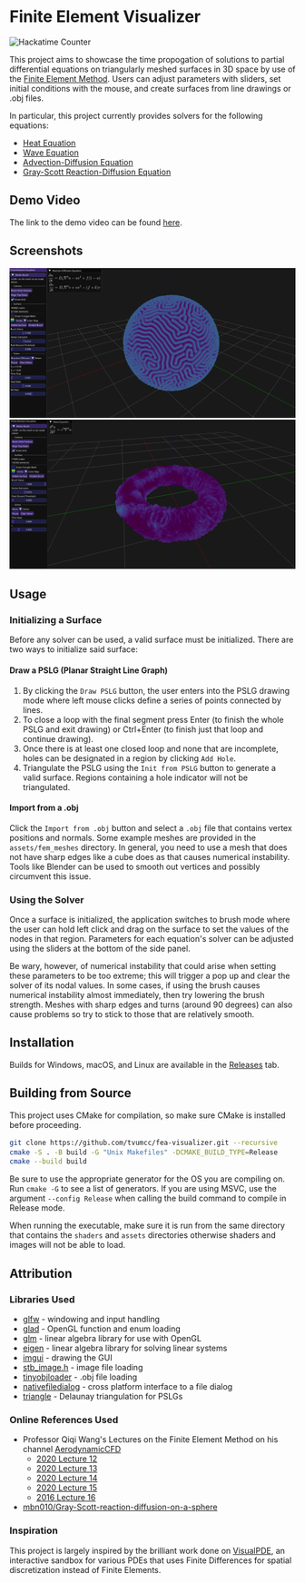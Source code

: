 # Finite Element Visualizer 
![Hackatime Counter](https://hackatime-badge.hackclub.com/U091YQ9F6B0/fea-visualizer)

This project aims to showcase the time propogation of solutions to partial differential equations on triangularly meshed surfaces in 3D space by use of the [Finite Element Method](https://en.wikipedia.org/wiki/Finite_element_method). Users can adjust parameters with sliders, set initial conditions with the mouse, and create surfaces from line drawings or .obj files. 

In particular, this project currently provides solvers for the following equations:
- [Heat Equation](https://en.wikipedia.org/wiki/Heat_equation)
- [Wave Equation](https://en.wikipedia.org/wiki/Wave_equation)
- [Advection-Diffusion Equation](https://en.wikipedia.org/wiki/Convection%E2%80%93diffusion_equation)
- [Gray-Scott Reaction-Diffusion Equation](https://groups.csail.mit.edu/mac/projects/amorphous/GrayScott/)


## Demo Video
The link to the demo video can be found [here](https://youtu.be/HCXcph40qVo).

## Screenshots
![Screenshot of Finite Element Visualizer: Reaction-Diffusion](assets/screenshot.png)
![Screenshot of Finite Element Visualizer: Wave](assets/screenshot2.png)

## Usage

### Initializing a Surface
Before any solver can be used, a valid surface must be initialized. There are two ways to initialize said surface:

#### Draw a PSLG (Planar Straight Line Graph)

1. By clicking the `Draw PSLG` button, the user enters into the PSLG drawing mode where left mouse clicks define a series of points connected by lines.
2. To close a loop with the final segment press Enter (to finish the whole PSLG and exit drawing) or Ctrl+Enter (to finish just that loop and continue drawing). 
3. Once there is at least one closed loop and none that are incomplete, holes can be designated in a region by clicking `Add Hole`.
4. Triangulate the PSLG using the `Init from PSLG` button to generate a valid surface. Regions containing a hole indicator will not be triangulated.

#### Import from a .obj 

Click the `Import from .obj` button and select a `.obj` file that contains vertex positions and normals. Some example meshes are provided in the `assets/fem_meshes` directory. In general, you need to use a mesh that does not have sharp edges like a cube does as that causes numerical instability. Tools like Blender can be used to smooth out vertices and possibly circumvent this issue. 

### Using the Solver

Once a surface is initialized, the application switches to brush mode where the user can hold left click and drag on the surface to set the values of the nodes in that region. Parameters for each equation's solver can be adjusted using the sliders at the bottom of the side panel. 

Be wary, however, of numerical instability that could arise when setting these parameters to be too extreme; this will trigger a pop up and clear the solver of its nodal values. In some cases, if using the brush causes numerical instability almost immediately, then try lowering the brush strength. Meshes with sharp edges and turns (around 90 degrees) can also cause problems so try to stick to those that are relatively smooth.

## Installation
Builds for Windows, macOS, and Linux are available in the [Releases](https://github.com/tvumcc/fea-visualizer/releases) tab.

## Building from Source
This project uses CMake for compilation, so make sure CMake is installed before proceeding.

```bash
git clone https://github.com/tvumcc/fea-visualizer.git --recursive
cmake -S . -B build -G "Unix Makefiles" -DCMAKE_BUILD_TYPE=Release
cmake --build build
```

Be sure to use the appropriate generator for the OS you are compiling on. Run `cmake -G` to see a list of generators. If you are using MSVC, use the argument `--config Release` when calling the build command to compile in Release mode.

When running the executable, make sure it is run from the same directory that contains the `shaders` and `assets` directories otherwise shaders and images will not be able to load.

## Attribution

### Libraries Used
- [glfw](https://github.com/glfw/glfw) - windowing and input handling
- [glad](https://gen.glad.sh/) - OpenGL function and enum loading
- [glm](https://github.com/g-truc/glm) - linear algebra library for use with OpenGL
- [eigen](https://gitlab.com/libeigen/eigen) - linear algebra library for solving linear systems
- [imgui](https://github.com/ocornut/imgui) - drawing the GUI
- [stb_image.h](https://github.com/nothings/stb/blob/master/stb_image.h) - image file loading
- [tinyobjloader](https://github.com/tinyobjloader/tinyobjloader) - .obj file loading
- [nativefiledialog](https://github.com/mlabbe/nativefiledialog) - cross platform interface to a file dialog
- [triangle](https://github.com/libigl/triangle) - Delaunay triangulation for PSLGs

### Online References Used
- Professor Qiqi Wang's Lectures on the Finite Element Method on his channel [AerodynamicCFD](https://www.youtube.com/@AeroCFD)
    - [2020 Lecture 12](https://www.youtube.com/playlist?list=PLcqHTXprNMIOEwNpmNo7HWx68FzBTxTh3)
    - [2020 Lecture 13](https://www.youtube.com/playlist?list=PLcqHTXprNMIPvSgBidAYOY1fIunDywInP)
    - [2020 Lecture 14](https://www.youtube.com/playlist?list=PLcqHTXprNMIN-YciJQ4gtVGrlrhG8bPQp)
    - [2020 Lecture 15](https://www.youtube.com/playlist?list=PLcqHTXprNMIMvURxGSkTe6ef3-DhfJxEn)
    - [2016 Lecture 16](https://www.youtube.com/playlist?list=PLcqHTXprNMIOhhcvwc5bWNs5CQfNKhpM-)
- [mbn010/Gray-Scott-reaction-diffusion-on-a-sphere](https://github.com/mbn010/Gray-Scott-reaction-diffusion-on-a-sphere)

### Inspiration
This project is largely inspired by the brilliant work done on [VisualPDE](https://visualpde.com/), an interactive sandbox for various PDEs that uses Finite Differences for spatial discretization instead of Finite Elements.